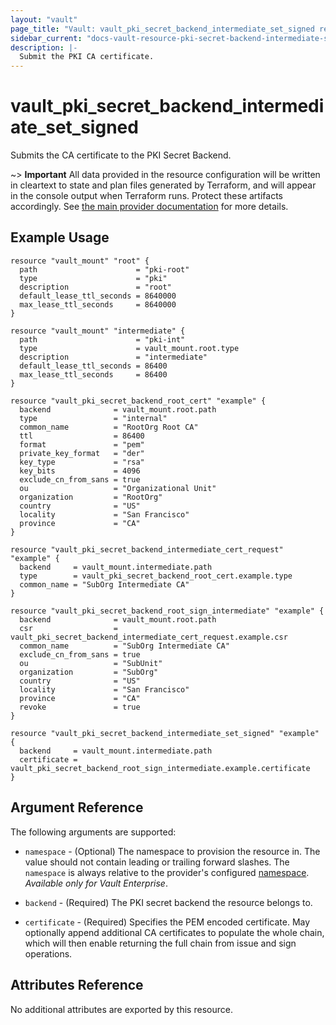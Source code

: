 ```yaml
---
layout: "vault"
page_title: "Vault: vault_pki_secret_backend_intermediate_set_signed resource"
sidebar_current: "docs-vault-resource-pki-secret-backend-intermediate-set-signed"
description: |-
  Submit the PKI CA certificate.
---
```


# vault\_pki\_secret\_backend\_intermediate\_set\_signed

Submits the CA certificate to the PKI Secret Backend.

~> **Important** All data provided in the resource configuration will be
written in cleartext to state and plan files generated by Terraform, and
will appear in the console output when Terraform runs. Protect these
artifacts accordingly. See
[the main provider documentation](../index.html)
for more details.

## Example Usage

```hcl
resource "vault_mount" "root" {
  path                      = "pki-root"
  type                      = "pki"
  description               = "root"
  default_lease_ttl_seconds = 8640000
  max_lease_ttl_seconds     = 8640000
}

resource "vault_mount" "intermediate" {
  path                      = "pki-int"
  type                      = vault_mount.root.type
  description               = "intermediate"
  default_lease_ttl_seconds = 86400
  max_lease_ttl_seconds     = 86400
}

resource "vault_pki_secret_backend_root_cert" "example" {
  backend              = vault_mount.root.path
  type                 = "internal"
  common_name          = "RootOrg Root CA"
  ttl                  = 86400
  format               = "pem"
  private_key_format   = "der"
  key_type             = "rsa"
  key_bits             = 4096
  exclude_cn_from_sans = true
  ou                   = "Organizational Unit"
  organization         = "RootOrg"
  country              = "US"
  locality             = "San Francisco"
  province             = "CA"
}

resource "vault_pki_secret_backend_intermediate_cert_request" "example" {
  backend     = vault_mount.intermediate.path
  type        = vault_pki_secret_backend_root_cert.example.type
  common_name = "SubOrg Intermediate CA"
}

resource "vault_pki_secret_backend_root_sign_intermediate" "example" {
  backend              = vault_mount.root.path
  csr                  = vault_pki_secret_backend_intermediate_cert_request.example.csr
  common_name          = "SubOrg Intermediate CA"
  exclude_cn_from_sans = true
  ou                   = "SubUnit"
  organization         = "SubOrg"
  country              = "US"
  locality             = "San Francisco"
  province             = "CA"
  revoke               = true
}

resource "vault_pki_secret_backend_intermediate_set_signed" "example" {
  backend     = vault_mount.intermediate.path
  certificate = vault_pki_secret_backend_root_sign_intermediate.example.certificate
}
```

## Argument Reference

The following arguments are supported:

* `namespace` - (Optional) The namespace to provision the resource in.
  The value should not contain leading or trailing forward slashes.
  The `namespace` is always relative to the provider's configured [namespace](../index.html#namespace).
   *Available only for Vault Enterprise*.

* `backend` - (Required) The PKI secret backend the resource belongs to.

* `certificate` - (Required) Specifies the PEM encoded certificate. May optionally append additional
  CA certificates to populate the whole chain, which will then enable returning the full chain from
  issue and sign operations.

## Attributes Reference

No additional attributes are exported by this resource.
